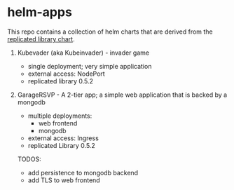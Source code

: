 # helm-apps

This repo contains a collection of helm charts that are derived from the [replicated library chart](https://github.com/replicatedhq/helm-charts).

1. Kubevader (aka Kubeinvader) - invader game
   - single deployment; very simple application
   - external access: NodePort
   - replicated library 0.5.2
   
2. GarageRSVP - A 2-tier app; a simple web application that is backed by a mongodb
   - multiple deployments:
     - web frontend
     - mongodb
   - external access: Ingress
   - replicated Library 0.5.2

   TODOS: 
   - add persistence to mongodb backend
   - add TLS to web frontend
